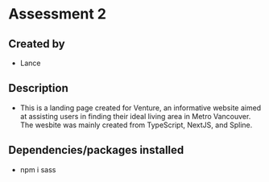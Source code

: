 # Assessment 2

## Created by
- Lance

## Description
- This is a landing page created for Venture, an informative website aimed at assisting users in finding their ideal living area in Metro Vancouver. The wesbite was mainly created from TypeScript, NextJS, and Spline.

## Dependencies/packages installed
- npm i sass
